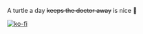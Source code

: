 A turtle a day ~~keeps the doctor away~~ is nice 🐢

[![ko-fi](https://ko-fi.com/img/githubbutton_sm.svg)](https://ko-fi.com/K3K3SNXER)
